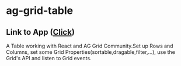 # ag-grid-table

## Link to App ([Click](https://fluffy-duckanoo-a73256.netlify.app/))

A Table working with React and AG Grid Community.Set up Rows and Columns, set some Grid Properties(sortable,dragable,filter,...), use the Grid's API and listen to Grid events.
